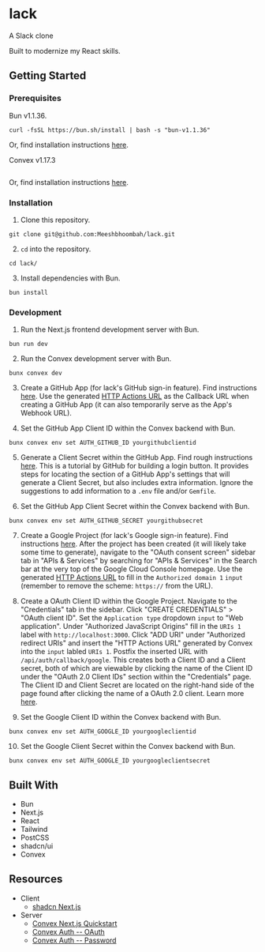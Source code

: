 # lack
A Slack clone

Built to modernize my React skills.

## Getting Started
### Prerequisites
Bun v1.1.36. 
```
curl -fsSL https://bun.sh/install | bash -s "bun-v1.1.36"
```
Or, find installation instructions [here](https://bun.sh/docs/installation#:~:text=To%20install%20a%20specific%20version%20of%20Bun%2C%20you%20can%20pass,or%20bun%2Dv1.1.1%20.).

Convex v1.17.3
```
```
Or, find installation instructions [here]().

### Installation
1. Clone this repository.
```
git clone git@github.com:Meeshbhoombah/lack.git
```

2. `cd` into the repository.
```
cd lack/
```

3. Install dependencies with Bun.
```
bun install
```

### Development
1. Run the Next.js frontend development server with Bun.
```
bun run dev
```

2. Run the Convex development server with Bun.
```
bunx convex dev
```

3. Create a GitHub App (for lack's GitHub sign-in feature). Find instructions 
   [here](https://docs.github.com/en/apps/creating-github-apps/registering-a-github-app/registering-a-github-app#registering-a-github-app). 
   Use the generated [HTTP Actions URL](https://labs.convex.dev/auth/config/oauth#callback-url) 
   as the Callback URL when creating a GitHub App (it can also temporarily 
   serve as the App's Webhook URL).
 
4. Set the GitHub App Client ID within the Convex backend with Bun.
```
bunx convex env set AUTH_GITHUB_ID yourgithubclientid
```

5. Generate a Client Secret within the GitHub App. Find rough instructions 
   [here](https://docs.github.com/en/apps/creating-github-apps/writing-code-for-a-github-app/building-a-login-with-github-button-with-a-github-app#store-the-client-id-and-client-secret).
   This is a tutorial by GitHub for building a login button. It provides steps
   for locating the section of a GitHub App's settings that will generate a
   Client Secret, but also includes extra information. Ignore the suggestions
   to add information to a `.env` file and/or `Gemfile`.

6. Set the GitHub App Client Secret within the Convex backend with Bun.
```
bunx convex env set AUTH_GITHUB_SECRET yourgithubsecret
```

7. Create a Google Project (for lack's Google sign-in feature). Find 
   instructions [here](https://developers.google.com/workspace/guides/create-project).
   After the project has been created (it will likely take some time to 
   generate), navigate to the "OAuth consent screen" sidebar tab in "APIs & 
   Services" by searching for "APIs & Services" in the Search bar at the very 
   top of the Google Cloud Console homepage. Use the generated [HTTP Actions 
   URL](https://developers.google.com/workspace/guides/create-project)
   to fill in the `Authorized domain 1` `input` (remember to remove the scheme:
   `https://` from the URL).

8. Create a OAuth Client ID within the Google Project. Navigate to the 
   "Credentials" tab in the sidebar. Click "CREATE CREDENTIALS" > "OAuth client 
   ID". Set the `Application type` dropdown `input` to "Web application". Under
   "Authorized JavaScript Origins" fill in the `URIs 1` label with 
   `http://localhost:3000`. Click "ADD URI" under "Authorized redirect URIs" and
   insert the "HTTP Actions URL" generated by Convex into the `input` labled 
   `URIs 1`. Postfix the inserted URL with `/api/auth/callback/google`. This 
   creates both a Client ID and a Client secret, both of which are viewable by
   clicking the name of the Client ID under the "OAuth 2.0 Client IDs" section 
   within the "Credentials" page. The Client ID and Client Secret are located
   on the right-hand side of the page found after clicking the name of a OAuth 
   2.0 client. Learn more [here](https://support.google.com/cloud/answer/6158849?hl=en). 

9. Set the Google Client ID within the Convex backend with Bun.
```
bunx convex env set AUTH_GOOGLE_ID yourgoogleclientid
```

10. Set the Google Client Secret within the Convex backend with Bun.
```
bunx convex env set AUTH_GOOGLE_ID yourgoogleclientsecret
```

## Built With
- Bun
- Next.js
- React
- Tailwind
- PostCSS
- shadcn/ui
- Convex

## Resources
- Client
    + [shadcn Next.js](https://ui.shadcn.com/docs/installation/next)
- Server
    + [Convex Next.js Quickstart](https://docs.convex.dev/quickstart/nextjs)
    + [Convex Auth -- OAuth](https://labs.convex.dev/auth/config/oauth)
    + [Convex Auth -- Password](https://labs.convex.dev/auth/config/passwords)

